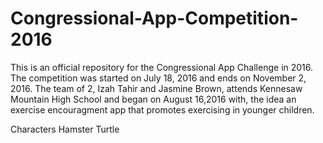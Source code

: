 # Congressional-App-Competition-2016
This is an official repository for the Congressional App Challenge in 2016. The competition was  started on July 18, 2016 and ends on November 2, 2016. The team of 2, Izah Tahir and Jasmine Brown, attends Kennesaw Mountain High School and began on August 16,2016 with, the idea an exercise encouragment app that promotes exercising in younger children.


Characters
Hamster
Turtle
